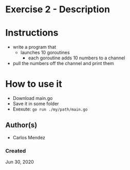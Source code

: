 #  Exercise 2 - Description


# Instructions

* write a program that
    * launches 10 goroutines
        * each goroutine adds 10 numbers to a channel
* pull the numbers off the channel and print them

# How to use it

* Download main.go
* Save it in some folder
* Exexute: `go run ./my/path/main.go`

## Author(s)

* Carlos Mendez

### Created

Jun 30, 2020